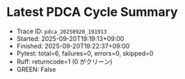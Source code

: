 # Latest PDCA Cycle Summary

- Trace ID: `pdca_20250920_191913`
- Started: 2025-09-20T19:19:13+09:00
- Finished: 2025-09-20T19:22:37+09:00
- Pytest: total=6, failures=0, errors=0, skipped=0
- Ruff: returncode=1 (0 がクリーン)
- GREEN: False
